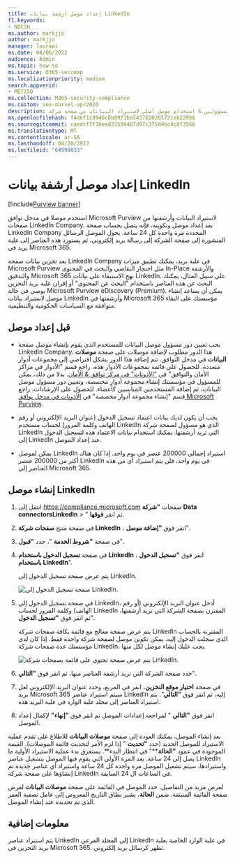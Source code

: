 ```yaml
---
title: إعداد موصل أرشفة بيانات LinkedIn
f1.keywords:
- NOCSH
ms.author: markjjo
author: markjjo
manager: laurawi
ms.date: 04/06/2022
audience: Admin
ms.topic: how-to
ms.service: O365-seccomp
ms.localizationpriority: medium
search.appverid:
- MET150
ms.collection: M365-security-compliance
ms.custom: seo-marvel-apr2020
description: تعرف على كيفية إعداد المسؤولين & استخدام موصل أصلي لاستيراد البيانات من صفحة شركة LinkedIn إلى Microsoft 365.
ms.openlocfilehash: f4def1c8946c8b09f1ba543762026572ceb229b6
ms.sourcegitcommit: caedcf7f16eed23596487d97c375d4bc4c8f3566
ms.translationtype: MT
ms.contentlocale: ar-SA
ms.lasthandoff: 04/20/2022
ms.locfileid: "64998033"
---
```

# <a name="set-up-a-connector-to-archive-linkedin-data"></a>إعداد موصل أرشفة بيانات LinkedIn

[!include[Purview banner](../includes/purview-rebrand-banner.md)]

استخدم موصلا في مدخل توافق Microsoft Purview لاستيراد البيانات وأرشفتها من صفحات LinkedIn Company. بعد إعداد موصل وتكوينه، فإنه يتصل بحساب صفحة LinkedIn Company المحددة مرة واحدة كل 24 ساعة. يحول الموصل الرسائل المنشورة إلى صفحة الشركة إلى رسالة بريد إلكتروني، ثم يستورد هذه العناصر إلى علبة بريد في Microsoft 365.

بعد تخزين بيانات صفحة LinkedIn Company في علبة بريد، يمكنك تطبيق ميزات Microsoft Purview مثل احتجاز التقاضي والبحث في المحتوى In-Place والأرشفة والتدقيق Microsoft 365 نهج الاستبقاء على بيانات LinkedIn. على سبيل المثال، يمكنك البحث عن هذه العناصر باستخدام "البحث عن المحتوى" أو إقران علبة بريد التخزين بوصي في حالة Microsoft Purview eDiscovery (Premium). يمكن أن يساعد إنشاء موصل لاستيراد بيانات LinkedIn وأرشفتها في Microsoft 365 مؤسستك على البقاء متوافقة مع السياسات الحكومية والتنظيمية.

## <a name="before-you-set-up-a-connector"></a>قبل إعداد موصل

- يجب تعيين دور مسؤول موصل البيانات للمستخدم الذي يقوم بإنشاء موصل صفحة LinkedIn Company. هذا الدور مطلوب لإضافة موصلات على صفحة **موصلات البيانات** في مدخل التوافق. تتم إضافة هذا الدور بشكل افتراضي إلى مجموعات أدوار متعددة. للحصول على قائمة بمجموعات الأدوار هذه، راجع قسم "الأدوار في مراكز الأمان والتوافق" في ["الأذونات" في مركز توافق & الأمان](../security/office-365-security/permissions-in-the-security-and-compliance-center.md#roles-in-the-security--compliance-center). بدلا من ذلك، يمكن للمسؤول في مؤسستك إنشاء مجموعة أدوار مخصصة، وتعيين دور مسؤول موصل البيانات، ثم إضافة المستخدمين المناسبين كأعضاء. للحصول على الإرشادات، راجع قسم "إنشاء مجموعة أدوار مخصصة" في [الأذونات في مدخل توافق Microsoft Purview](microsoft-365-compliance-center-permissions.md#create-a-custom-role-group).

- يجب أن يكون لديك بيانات اعتماد تسجيل الدخول (عنوان البريد الإلكتروني أو رقم الهاتف وكلمة المرور) لحساب مستخدم LinkedIn الذي هو مسؤول لصفحة شركة LinkedIn التي تريد أرشفتها. يمكنك استخدام بيانات الاعتماد هذه لتسجيل الدخول إلى LinkedIn عند إعداد الموصل.

- يمكن لموصل LinkedIn استيراد إجمالي 200000 عنصر في يوم واحد. إذا كان هناك أكثر من 200000 عنصر LinkedIn في يوم واحد، فلن يتم استيراد أي من هذه العناصر إلى Microsoft 365.

## <a name="create-a-linkedin-connector"></a>إنشاء موصل LinkedIn

1. انتقل إلى <https://compliance.microsoft.com> صفحات **"شركة Data connectorsLinkedIn** > " ثم انقر **فوقها**.

2. في صفحة منتج **صفحات شركة LinkedIn** ، انقر فوق **"إضافة موصل**".

3. في صفحة **"شروط الخدمة** "، حدد **"قبول**".

4. في صفحة **تسجيل الدخول باستخدام LinkedIn** ، انقر فوق **"تسجيل الدخول باستخدام LinkedIn**".

   يتم عرض صفحة تسجيل الدخول إلى LinkedIn.

   ![صفحة تسجيل الدخول إلى LinkedIn.](../media/LinkedInSigninPage.png)

5. في صفحة تسجيل الدخول إلى LinkedIn، أدخل عنوان البريد الإلكتروني (أو رقم الهاتف) وكلمة المرور لحساب LinkedIn المقترن بصفحة الشركة التي تريد أرشفتها، ثم انقر فوق **"تسجيل الدخول**".

   يتم عرض صفحة معالج مع قائمة بكافة صفحات شركة LinkedIn المقترنة بالحساب الذي سجلت الدخول إليه. يمكن تكوين موصل لصفحة شركة واحدة فقط. إذا كان لدى مؤسستك عدة صفحات شركة LinkedIn، يجب عليك إنشاء موصل لكل منها.

   ![يتم عرض صفحة تحتوي على قائمة بصفحات شركة LinkedIn.](../media/LinkedInSelectCompanyPage.png)

6. حدد صفحة الشركة التي تريد أرشفة العناصر منها، ثم انقر فوق **"التالي**".

7. في صفحة **اختيار موقع التخزين**، انقر في المربع، وحدد عنوان البريد الإلكتروني لعل بريد Microsoft 365 سيتم استيراد عناصر LinkedIn إليه، ثم انقر فوق **"التالي**". يتم استيراد العناصر إلى مجلد علبة الوارد في علبة البريد هذه.

8. انقر فوق **"التالي** " لمراجعة إعدادات الموصل ثم انقر فوق **"إنهاء"** لإكمال إعداد الموصل.

بعد إنشاء الموصل، يمكنك العودة إلى صفحة **موصلات البيانات** للاطلاع على تقدم عملية الاستيراد للموصل الجديد (حدد **"تحديث** " إذا لزم الأمر لتحديث قائمة الموصلات). القيمة الموجودة في عمود **"الحالة****" في انتظار البدء**. يستغرق بدء عملية الاستيراد الأولية ما يصل إلى 24 ساعة. بعد المرة الأولى التي يقوم فيها الموصل بتشغيل عناصر LinkedIn واستيرادها، سيتم تشغيل الموصل مرة واحدة كل 24 ساعة واستيراد أي عناصر جديدة تم إنشاؤها على صفحة شركة LinkedIn في الساعات ال 24 السابقة.

لعرض مزيد من التفاصيل، حدد الموصل في القائمة على صفحة **موصلات البيانات** لعرض صفحة القائمة المنبثقة. ضمن **الحالة**، يشير نطاق التاريخ المعروض إلى عامل تصفية العمر الذي تم تحديده عند إنشاء الموصل.

## <a name="more-information"></a>معلومات إضافية

يتم استيراد عناصر LinkedIn إلى المجلد الفرعي LinkedIn في علبة الوارد الخاصة بعلبة بريد التخزين في Microsoft 365. تظهر كرسائل بريد إلكتروني.